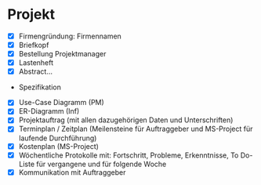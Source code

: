 Projekt
===

- [X] Firmengründung: Firmennamen
- [x] Briefkopf
- [X] Bestellung Projektmanager 
- [x] Lastenheft 
- [X] Abstract…
- Spezifikation
 - [x] Use-Case Diagramm (PM)
 - [x] ER-Diagramm (Inf)
- [x] Projektauftrag (mit allen dazugehörigen Daten und Unterschriften)
- [x] Terminplan / Zeitplan (Meilensteine für Auftraggeber und MS-Project für laufende Durchführung)
- [x] Kostenplan (MS-Project)
- [x] Wöchentliche Protokolle mit: Fortschritt, Probleme, Erkenntnisse, To Do-Liste für vergangene und für folgende Woche
- [x] Kommunikation mit Auftraggeber